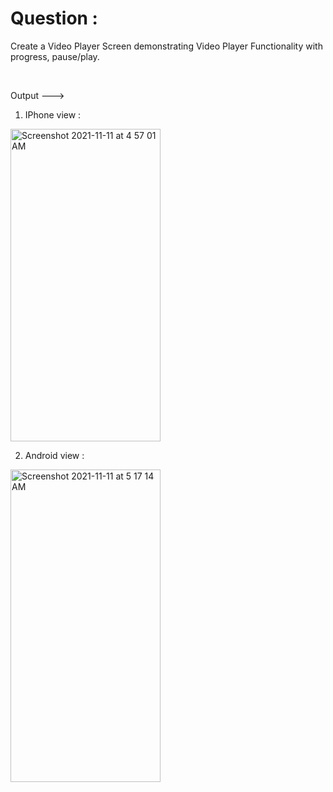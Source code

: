 # Question : 

Create a Video Player Screen demonstrating Video Player Functionality with progress, pause/play.

&nbsp;   

Output --->

1) IPhone view :

<img width="240" height="500" alt="Screenshot 2021-11-11 at 4 57 01 AM" src="https://user-images.githubusercontent.com/62723964/141212449-f44960bb-1813-49ef-92f4-5b6eeb25222f.png">




2) Android view :

<img width="240" height="500" alt="Screenshot 2021-11-11 at 5 17 14 AM" src="https://user-images.githubusercontent.com/62723964/141212454-2282d66f-4c44-4cf4-9ac0-01effe233a1e.png">



